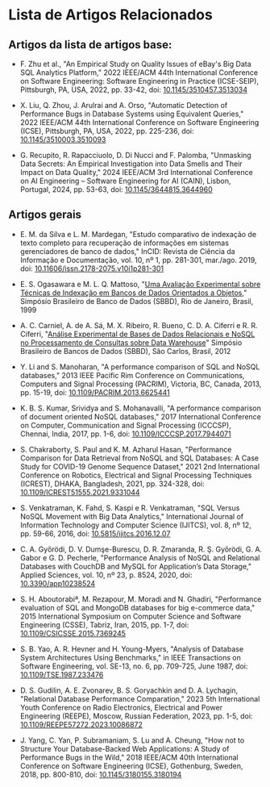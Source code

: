 # Lista de Artigos Relacionados


## Artigos da lista de artigos base:

* F. Zhu et al., "An Empirical Study on Quality Issues of eBay's Big Data SQL Analytics Platform," 2022 IEEE/ACM 44th International Conference on Software Engineering: Software Engineering in Practice (ICSE-SEIP), Pittsburgh, PA, USA, 2022, pp. 33-42, doi: [10.1145/3510457.3513034](https://doi.org/10.1145/3510457.3513034)

* X. Liu, Q. Zhou, J. Arulrai and A. Orso, "Automatic Detection of Performance Bugs in Database Systems using Equivalent Queries," 2022 IEEE/ACM 44th International Conference on Software Engineering (ICSE), Pittsburgh, PA, USA, 2022, pp. 225-236, doi: [10.1145/3510003.3510093](https://doi.org/10.1145/3510003.3510093)

* G. Recupito, R. Rapacciuolo, D. Di Nucci and F. Palomba, "Unmasking Data Secrets: An Empirical Investigation into Data Smells and Their Impact on Data Quality," 2024 IEEE/ACM 3rd International Conference on AI Engineering – Software Engineering for AI (CAIN), Lisbon, Portugal, 2024, pp. 53-63, doi: [10.1145/3644815.3644960](https://doi.org/10.1145/3644815.3644960)

## Artigos gerais

* E. M. da Silva e L. M. Mardegan, "Estudo comparativo de indexação de texto completo para recuperação de informações em sistemas gerenciadores de banco de dados," InCID: Revista de Ciência da Informação e Documentação, vol. 10, nº 1, pp. 281-301, mar./ago. 2019, doi: [10.11606/issn.2178-2075.v10i1p281-301](https://doi.org/10.11606/issn.2178-2075.v10i1p281-301)

* E. S. Ogasawara e M. L. Q. Mattoso, "[Uma Avaliação Experimental sobre Técnicas de Indexação em Bancos de Dados Orientados a Objetos](https://www.researchgate.net/publication/221535854)," Simpósio Brasileiro de Banco de Dados (SBBD), Rio de Janeiro, Brasil, 1999 

* A. C. Carniel, A. de A. Sá, M. X. Ribeiro, R. Bueno, C. D. A. Ciferri e R. R. Ciferri, "[Análise Experimental de Bases de Dados Relacionais e NoSQL no Processamento de Consultas sobre Data Warehouse](https://www.researchgate.net/publication/274837090)" Simpósio Brasileiro de Bancos de Dados (SBBD), São Carlos, Brasil, 2012

* Y. Li and S. Manoharan, "A performance comparison of SQL and NoSQL databases," 2013 IEEE Pacific Rim Conference on Communications, Computers and Signal Processing (PACRIM), Victoria, BC, Canada, 2013, pp. 15-19, doi: [10.1109/PACRIM.2013.6625441](https://doi.org/10.1109/PACRIM.2013.6625441)

* K. B. S. Kumar, Srividya and S. Mohanavalli, "A performance comparison of document oriented NoSQL databases," 2017 International Conference on Computer, Communication and Signal Processing (ICCCSP), Chennai, India, 2017, pp. 1-6, doi: [10.1109/ICCCSP.2017.7944071](https://doi.org/10.1109/ICCCSP.2017.7944071)

* S. Chakraborty, S. Paul and K. M. Azharul Hasan, "Performance Comparison for Data Retrieval from NoSQL and SQL Databases: A Case Study for COVID-19 Genome Sequence Dataset," 2021 2nd International Conference on Robotics, Electrical and Signal Processing Techniques (ICREST), DHAKA, Bangladesh, 2021, pp. 324-328, doi: [10.1109/ICREST51555.2021.9331044](https://doi.org/10.1109/ICREST51555.2021.9331044)

* S. Venkatraman, K. Fahd, S. Kaspi e R. Venkatraman, "SQL Versus NoSQL Movement with Big Data Analytics," International Journal of Information Technology and Computer Science (IJITCS), vol. 8, nº 12, pp. 59-66, 2016, doi: [10.5815/ijitcs.2016.12.07](https://doi.org/10.5815/ijitcs.2016.12.07)

* C. A. Győrödi, D. V. Dumşe-Burescu, D. R. Zmaranda, R. Ş. Győrödi, G. A. Gabor e G. D. Pecherle, "Performance Analysis of NoSQL and Relational Databases with CouchDB and MySQL for Application’s Data Storage," Applied Sciences, vol. 10, nº 23, p. 8524, 2020, doi: [10.3390/app10238524](https://doi.org/10.3390/app10238524)

* S. H. Aboutorabiª, M. Rezapour, M. Moradi and N. Ghadiri, "Performance evaluation of SQL and MongoDB databases for big e-commerce data," 2015 International Symposium on Computer Science and Software Engineering (CSSE), Tabriz, Iran, 2015, pp. 1-7, doi: [10.1109/CSICSSE.2015.7369245](https://doi.org/10.1109/CSICSSE.2015.7369245)

* S. B. Yao, A. R. Hevner and H. Young-Myers, "Analysis of Database System Architectures Using Benchmarks," in IEEE Transactions on Software Engineering, vol. SE-13, no. 6, pp. 709-725, June 1987, doi: [10.1109/TSE.1987.233476](https://doi.org/10.1109/TSE.1987.233476)

* D. S. Gudilin, A. E. Zvonarev, B. S. Goryachkin and D. A. Lychagin, "Relational Database Performance Comparation," 2023 5th International Youth Conference on Radio Electronics, Electrical and Power Engineering (REEPE), Moscow, Russian Federation, 2023, pp. 1-5, doi: [10.1109/REEPE57272.2023.10086872](https://doi.org/10.1109/REEPE57272.2023.10086872)

* J. Yang, C. Yan, P. Subramaniam, S. Lu and A. Cheung, "How not to Structure Your Database-Backed Web Applications: A Study of Performance Bugs in the Wild," 2018 IEEE/ACM 40th International Conference on Software Engineering (ICSE), Gothenburg, Sweden, 2018, pp. 800-810, doi: [10.1145/3180155.3180194](https://doi.org/10.1145/3180155.3180194)
